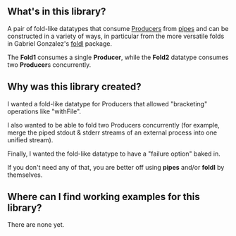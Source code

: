 ## What's in this library?

A pair of fold-like datatypes that consume
[Producers](http://hackage.haskell.org/package/pipes-4.1.7/docs/Pipes.html#t:Producer)
from [pipes](http://hackage.haskell.org/package/pipes) and can be constructed
in a variety of ways, in particular from the more versatile folds in Gabriel
Gonzalez's [foldl](http://hackage.haskell.org/package/foldl) package.

The **Fold1** consumes a single **Producer**, while the **Fold2** datatype
consumes two **Producer**s concurrently.

## Why was this library created?

I wanted a fold-like datatype for Producers that allowed "bracketing"
operations like "withFile".

I also wanted to be able to fold two Producers concurrently (for example, merge
the piped stdout & stderr streams of an external process into one unified
stream).

Finally, I wanted the fold-like datatype to have a "failure option" baked in.

If you don't need any of that, you are better off using **pipes** and/or
**foldl** by themselves. 

## Where can I find working examples for this library?

There are none yet.

